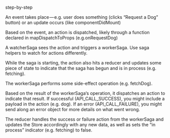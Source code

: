step-by-step

An event takes place — e.g. user does something (clicks “Request a Dog” button) or an update occurs (like componentDidMount)

Based on the event, an action is dispatched, likely through a function declared in mapDispatchToProps (e.g.onRequestDog)

A watcherSaga sees the action and triggers a workerSaga. Use saga helpers to watch for actions differently.

While the saga is starting, the action also hits a reducer and updates some piece of state to indicate that the saga has begun and is in process (e.g. fetching).

The workerSaga performs some side-effect operation (e.g. fetchDog).

Based on the result of the workerSaga‘s operation, it dispatches an action to indicate that result. 
If successful (API_CALL_SUCCESS), you might include a payload in the action (e.g. dog). 
If an error (API_CALL_FAILURE), you might send along an error object for more details on what went wrong.

The reducer handles the success or failure action from the workerSaga and updates the Store accordingly with any new data, as well as sets the “in process” indicator (e.g. fetching) to false.